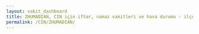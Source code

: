 ```yaml
---
layout: vakit_dashboard
title: ZHUMADIAN, CIN için iftar, namaz vakitleri ve hava durumu - ilçe/eyalet seç
permalink: /CIN/ZHUMADIAN/
---
```


<script type="text/javascript">
  var GLOBAL_COUNTRY = 'CIN';
  var GLOBAL_CITY = 'ZHUMADIAN';
  var GLOBAL_STATE = '';
  var lat = 72;
  var lon = 21;
</script>
